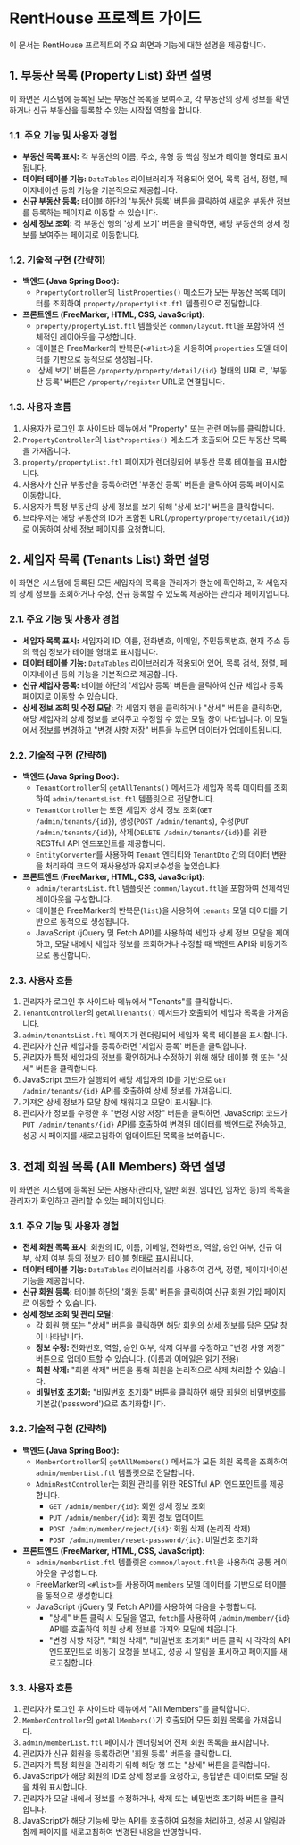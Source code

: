 # RentHouse 프로젝트 가이드

이 문서는 RentHouse 프로젝트의 주요 화면과 기능에 대한 설명을 제공합니다.

## 1. 부동산 목록 (Property List) 화면 설명

이 화면은 시스템에 등록된 모든 부동산 목록을 보여주고, 각 부동산의 상세 정보를 확인하거나 신규 부동산을 등록할 수 있는 시작점 역할을 합니다.

### 1.1. 주요 기능 및 사용자 경험

*   **부동산 목록 표시:** 각 부동산의 이름, 주소, 유형 등 핵심 정보가 테이블 형태로 표시됩니다.
*   **데이터 테이블 기능:** `DataTables` 라이브러리가 적용되어 있어, 목록 검색, 정렬, 페이지네이션 등의 기능을 기본적으로 제공합니다.
*   **신규 부동산 등록:** 테이블 하단의 '부동산 등록' 버튼을 클릭하여 새로운 부동산 정보를 등록하는 페이지로 이동할 수 있습니다.
*   **상세 정보 조회:** 각 부동산 행의 '상세 보기' 버튼을 클릭하면, 해당 부동산의 상세 정보를 보여주는 페이지로 이동합니다.

### 1.2. 기술적 구현 (간략히)

*   **백엔드 (Java Spring Boot):**
    *   `PropertyController`의 `listProperties()` 메소드가 모든 부동산 목록 데이터를 조회하여 `property/propertyList.ftl` 템플릿으로 전달합니다.
*   **프론트엔드 (FreeMarker, HTML, CSS, JavaScript):**
    *   `property/propertyList.ftl` 템플릿은 `common/layout.ftl`을 포함하여 전체적인 레이아웃을 구성합니다.
    *   테이블은 FreeMarker의 반복문(`<#list>`)을 사용하여 `properties` 모델 데이터를 기반으로 동적으로 생성됩니다.
    *   '상세 보기' 버튼은 `/property/property/detail/{id}` 형태의 URL로, '부동산 등록' 버튼은 `/property/register` URL로 연결됩니다.

### 1.3. 사용자 흐름

1.  사용자가 로그인 후 사이드바 메뉴에서 "Property" 또는 관련 메뉴를 클릭합니다.
2.  `PropertyController`의 `listProperties()` 메소드가 호출되어 모든 부동산 목록을 가져옵니다.
3.  `property/propertyList.ftl` 페이지가 렌더링되어 부동산 목록 테이블을 표시합니다.
4.  사용자가 신규 부동산을 등록하려면 '부동산 등록' 버튼을 클릭하여 등록 페이지로 이동합니다.
5.  사용자가 특정 부동산의 상세 정보를 보기 위해 '상세 보기' 버튼을 클릭합니다.
6.  브라우저는 해당 부동산의 ID가 포함된 URL(`/property/property/detail/{id}`)로 이동하여 상세 정보 페이지를 요청합니다.

## 2. 세입자 목록 (Tenants List) 화면 설명

이 화면은 시스템에 등록된 모든 세입자의 목록을 관리자가 한눈에 확인하고, 각 세입자의 상세 정보를 조회하거나 수정, 신규 등록할 수 있도록 제공하는 관리자 페이지입니다.

### 2.1. 주요 기능 및 사용자 경험

*   **세입자 목록 표시:** 세입자의 ID, 이름, 전화번호, 이메일, 주민등록번호, 현재 주소 등의 핵심 정보가 테이블 형태로 표시됩니다.
*   **데이터 테이블 기능:** `DataTables` 라이브러리가 적용되어 있어, 목록 검색, 정렬, 페이지네이션 등의 기능을 기본적으로 제공합니다.
*   **신규 세입자 등록:** 테이블 하단의 '세입자 등록' 버튼을 클릭하여 신규 세입자 등록 페이지로 이동할 수 있습니다.
*   **상세 정보 조회 및 수정 모달:** 각 세입자 행을 클릭하거나 "상세" 버튼을 클릭하면, 해당 세입자의 상세 정보를 보여주고 수정할 수 있는 모달 창이 나타납니다. 이 모달에서 정보를 변경하고 "변경 사항 저장" 버튼을 누르면 데이터가 업데이트됩니다.

### 2.2. 기술적 구현 (간략히)

*   **백엔드 (Java Spring Boot):**
    *   `TenantController`의 `getAllTenants()` 메서드가 세입자 목록 데이터를 조회하여 `admin/tenantsList.ftl` 템플릿으로 전달합니다.
    *   `TenantController`는 또한 세입자 상세 정보 조회(`GET /admin/tenants/{id}`), 생성(`POST /admin/tenants`), 수정(`PUT /admin/tenants/{id}`), 삭제(`DELETE /admin/tenants/{id}`)를 위한 RESTful API 엔드포인트를 제공합니다.
    *   `EntityConverter`를 사용하여 `Tenant` 엔티티와 `TenantDto` 간의 데이터 변환을 처리하여 코드의 재사용성과 유지보수성을 높였습니다.
*   **프론트엔드 (FreeMarker, HTML, CSS, JavaScript):**
    *   `admin/tenantsList.ftl` 템플릿은 `common/layout.ftl`을 포함하여 전체적인 레이아웃을 구성합니다.
    *   테이블은 FreeMarker의 반복문(`list`)을 사용하여 `tenants` 모델 데이터를 기반으로 동적으로 생성됩니다.
    *   JavaScript (jQuery 및 Fetch API)를 사용하여 세입자 상세 정보 모달을 제어하고, 모달 내에서 세입자 정보를 조회하거나 수정할 때 백엔드 API와 비동기적으로 통신합니다.

### 2.3. 사용자 흐름

1.  관리자가 로그인 후 사이드바 메뉴에서 "Tenants"를 클릭합니다.
2.  `TenantController`의 `getAllTenants()` 메서드가 호출되어 세입자 목록을 가져옵니다.
3.  `admin/tenantsList.ftl` 페이지가 렌더링되어 세입자 목록 테이블을 표시합니다.
4.  관리자가 신규 세입자를 등록하려면 '세입자 등록' 버튼을 클릭합니다.
5.  관리자가 특정 세입자의 정보를 확인하거나 수정하기 위해 해당 테이블 행 또는 "상세" 버튼을 클릭합니다.
6.  JavaScript 코드가 실행되어 해당 세입자의 ID를 기반으로 `GET /admin/tenants/{id}` API를 호출하여 상세 정보를 가져옵니다.
7.  가져온 상세 정보가 모달 창에 채워지고 모달이 표시됩니다.
8.  관리자가 정보를 수정한 후 "변경 사항 저장" 버튼을 클릭하면, JavaScript 코드가 `PUT /admin/tenants/{id}` API를 호출하여 변경된 데이터를 백엔드로 전송하고, 성공 시 페이지를 새로고침하여 업데이트된 목록을 보여줍니다.

## 3. 전체 회원 목록 (All Members) 화면 설명

이 화면은 시스템에 등록된 모든 사용자(관리자, 일반 회원, 임대인, 임차인 등)의 목록을 관리자가 확인하고 관리할 수 있는 페이지입니다.

### 3.1. 주요 기능 및 사용자 경험

*   **전체 회원 목록 표시:** 회원의 ID, 이름, 이메일, 전화번호, 역할, 승인 여부, 신규 여부, 삭제 여부 등의 정보가 테이블 형태로 표시됩니다.
*   **데이터 테이블 기능:** `DataTables` 라이브러리를 사용하여 검색, 정렬, 페이지네이션 기능을 제공합니다.
*   **신규 회원 등록:** 테이블 하단의 '회원 등록' 버튼을 클릭하여 신규 회원 가입 페이지로 이동할 수 있습니다.
*   **상세 정보 조회 및 관리 모달:**
    *   각 회원 행 또는 "상세" 버튼을 클릭하면 해당 회원의 상세 정보를 담은 모달 창이 나타납니다.
    *   **정보 수정:** 전화번호, 역할, 승인 여부, 삭제 여부를 수정하고 "변경 사항 저장" 버튼으로 업데이트할 수 있습니다. (이름과 이메일은 읽기 전용)
    *   **회원 삭제:** "회원 삭제" 버튼을 통해 회원을 논리적으로 삭제 처리할 수 있습니다.
    *   **비밀번호 초기화:** "비밀번호 초기화" 버튼을 클릭하면 해당 회원의 비밀번호를 기본값('password')으로 초기화합니다.

### 3.2. 기술적 구현 (간략히)

*   **백엔드 (Java Spring Boot):**
    *   `MemberController`의 `getAllMembers()` 메서드가 모든 회원 목록을 조회하여 `admin/memberList.ftl` 템플릿으로 전달합니다.
    *   `AdminRestController`는 회원 관리를 위한 RESTful API 엔드포인트를 제공합니다.
        *   `GET /admin/member/{id}`: 회원 상세 정보 조회
        *   `PUT /admin/member/{id}`: 회원 정보 업데이트
        *   `POST /admin/member/reject/{id}`: 회원 삭제 (논리적 삭제)
        *   `POST /admin/member/reset-password/{id}`: 비밀번호 초기화
*   **프론트엔드 (FreeMarker, HTML, CSS, JavaScript):**
    *   `admin/memberList.ftl` 템플릿은 `common/layout.ftl`을 사용하여 공통 레이아웃을 구성합니다.
    *   FreeMarker의 `<#list>`를 사용하여 `members` 모델 데이터를 기반으로 테이블을 동적으로 생성합니다.
    *   JavaScript (jQuery 및 Fetch API)를 사용하여 다음을 수행합니다.
        *   "상세" 버튼 클릭 시 모달을 열고, `fetch`를 사용하여 `/admin/member/{id}` API를 호출하여 회원 상세 정보를 가져와 모달에 채웁니다.
        *   "변경 사항 저장", "회원 삭제", "비밀번호 초기화" 버튼 클릭 시 각각의 API 엔드포인트로 비동기 요청을 보내고, 성공 시 알림을 표시하고 페이지를 새로고침합니다.

### 3.3. 사용자 흐름

1.  관리자가 로그인 후 사이드바 메뉴에서 "All Members"를 클릭합니다.
2.  `MemberController`의 `getAllMembers()`가 호출되어 모든 회원 목록을 가져옵니다.
3.  `admin/memberList.ftl` 페이지가 렌더링되어 전체 회원 목록을 표시합니다.
4.  관리자가 신규 회원을 등록하려면 '회원 등록' 버튼을 클릭합니다.
5.  관리자가 특정 회원을 관리하기 위해 해당 행 또는 "상세" 버튼을 클릭합니다.
6.  JavaScript가 해당 회원의 ID로 상세 정보를 요청하고, 응답받은 데이터로 모달 창을 채워 표시합니다.
7.  관리자가 모달 내에서 정보를 수정하거나, 삭제 또는 비밀번호 초기화 버튼을 클릭합니다.
8.  JavaScript가 해당 기능에 맞는 API를 호출하여 요청을 처리하고, 성공 시 알림과 함께 페이지를 새로고침하여 변경된 내용을 반영합니다.